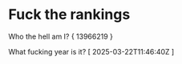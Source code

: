 # Fuck the rankings

Who the hell am I?
{ 13966219 }

What fucking year is it?
[ 2025-03-22T11:46:40Z ]
